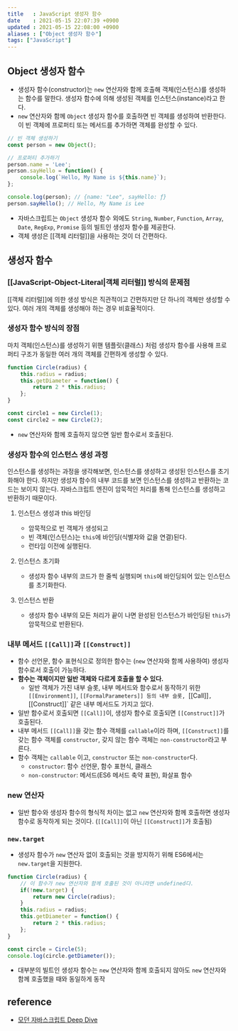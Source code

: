 ```yaml
---
title   : JavaScript 생성자 함수
date    : 2021-05-15 22:07:39 +0900
updated : 2021-05-15 22:08:00 +0900
aliases : ["Object 생성자 함수"] 
tags: ["JavaScript"]
---
```


## Object 생성자 함수  
- 생성자 함수(constructor)는 `new` 연산자와 함께 호출해 객체(인스턴스)를 생성하는 함수를 말한다. 생성자 함수에 의해 생성된 객체를 인스턴스(instance)라고 한다.  
- `new` 연산자와 함께 `Object` 생성자 함수를 호출하면 빈 객체를 생성하여 반환한다. 이 빈 객체에 프로퍼티 또는 메서드를 추가하면 객체를 완성할 수 있다.  
```javascript
// 빈 객체 생성하기
const person = new Object();

// 프로퍼티 추가하기 
person.name = 'Lee';
person.sayHello = function() {
    console.log(`Hello, My Name is ${this.name}`);
};

console.log(person); // {name: "Lee", sayHello: ƒ}
person.sayHello(); // Hello, My Name is Lee 
```
- 자바스크립트는 `Object` 생성자 함수 외에도 `String`, `Number`, `Function`, `Array`, `Date`, `RegExp`, `Promise` 등의 빌트인 생성자 함수를 제공한다.  
- 객체 생성은 [[객체 리터럴]]을 사용하는 것이 더 간편하다. 

## 생성자 함수  

### [[JavaScript-Object-Literal|객체 리터럴]] 방식의 문제점 
[[객체 리터럴]]에 의한 생성 방식은 직관적이고 간편하지만 단 하나의 객체만 생성할 수 있다. 여러 개의 객체를 생성해야 하는 경우 비효율적이다.  

### 생성자 함수 방식의 장점 
마치 객체(인스턴스)를 생성하기 위핸 템플릿(클래스) 처럼 생성자 함수를 사용해 프로퍼티 구조가 동일한 여러 개의 객체를 간편하게 생성할 수 있다.  

```javascript
function Circle(radius) {
    this.radius = radius;
    this.getDiameter = function() {
        return 2 * this.radius;
    };
}

const circle1 = new Circle(1);
const circle2 = new Circle(2); 
```
- `new` 연산자와 함께 호출하지 않으면 일반 함수로서 호출된다.  

### 생성자 함수의 인스턴스 생성 과정  
인스턴스를 생성하는 과정을 생각해보면, 인스턴스를 생성하고 생성된 인스턴스를 초기화해야 한다. 하지만 생성자 함수의 내부 코드를 보면 인스턴스를 생성하고 반환하는 코드는 보이지 않는다. 자바스크립트 엔진이 암묵적인 처리를 통해 인스턴스를 생성하고 반환하기 때문이다. 

1. 인스턴스 생성과 this 바인딩 
   - 암묵적으로 빈 객체가 생성되고 
   - 빈 객체(인스턴스)는 `this`에 바인딩(식별자와 값을 연결)된다. 
   - 런타임 이전에 실행된다.  

2. 인스턴스 초기화 
   - 생성자 함수 내부의 코드가 한 줄씩 실행되며 `this`에 바인딩되어 있는 인스턴스를 초기화한다. 

3. 인스턴스 반환 
   - 생성자 함수 내부의 모든 처리가 끝이 나면 완성된 인스턴스가 바인딩된 `this`가 암묵적으로 반환된다. 

### 내부 메서드 `[[Call]]`과 `[[Construct]]`  
- 함수 선언문, 함수 표현식으로 정의한 함수는 (`new` 연산자와 함께 사용하여) 생성자 함수로서 호출이 가능하다. 
- **함수는 객체이지만 일반 객체와 다르게 호출을 할 수 있다.**  
  - 일반 객체가 가진 내부 슬롯, 내부 메서드와 함수로서 동작하기 위한 `[[Environment]]`, `[[FormalParameters]] 등의 내부 슬롯, `[[Call]]`, `[[Construct]]` 같은 내부 메서드도 가지고 있다. 
- 일반 함수로서 호출되면 `[[Call]]`이, 생성자 함수로 호출되면 `[[Construct]]`가 호출된다.  
- 내부 메서드 `[[Call]]`을 갖는 함수 객체를 `callable`이라 하며, `[[Construct]]`를 갖는 함수 객체를 `constructor`, 갖지 않는 함수 객체는 `non-constructor`라고 부른다.  
- 함수 객체는 `callable` 이고, `constructor` 또는 `non-constructor`다.  
  - `constructor`: 함수 선언문, 함수 표현식, 클래스 
  - `non-constructor`: 메서드(ES6 메서드 축약 표현), 화살표 함수 


### new 연산자  
- 일반 함수와 생성자 함수의 형식적 차이는 없고 `new` 연산자와 함께 호출하면 생성자 함수로 동작하게 되는 것이다. (`[[Call]]`이 아닌 `[[Construct]]`가 호출됨)

### `new.target`
- 생성자 함수가 `new` 연산자 없이 호출되는 것을 방지하기 위해 ES6에서는 `new.target`을 지원한다.  
```javascript
function Circle(radius) {
    // 이 함수가 new 연산자와 함께 호출된 것이 아니라면 undefined다. 
    if(!new.target) {
        return new Circle(radius); 
    }
    this.radius = radius;
    this.getDiameter = function() {
        return 2 * this.radius; 
    };
}

const circle = Circle(5);
console.log(circle.getDiameter()); 
```

- 대부분의 빌트인 생성자 함수는 `new` 연산자와 함께 호출되지 않아도 `new` 연산자와 함께 호출했을 때와 동일하게 동작 

## reference  
- [모던 자바스크립트 Deep Dive](http://www.kyobobook.co.kr/product/detailViewKor.laf?ejkGb=KOR&mallGb=KOR&barcode=9791158392239&orderClick=LEa&Kc=)